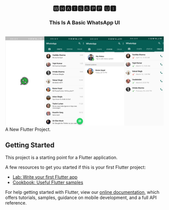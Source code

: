 <h2 align="center">🆆🅷🅰🆃🆂🅰🅿🅿 🆄🅸</h2>

<h3 align="center">This Is A Basic WhatsApp UI</h3>
<br>
<img src="whatsapp.png">
A New Flutter Project.

## Getting Started

This project is a starting point for a Flutter application.

A few resources to get you started if this is your first Flutter project:

- [Lab: Write your first Flutter app](https://flutter.dev/docs/get-started/codelab)
- [Cookbook: Useful Flutter samples](https://flutter.dev/docs/cookbook)

For help getting started with Flutter, view our
[online documentation](https://flutter.dev/docs), which offers tutorials,
samples, guidance on mobile development, and a full API reference.
